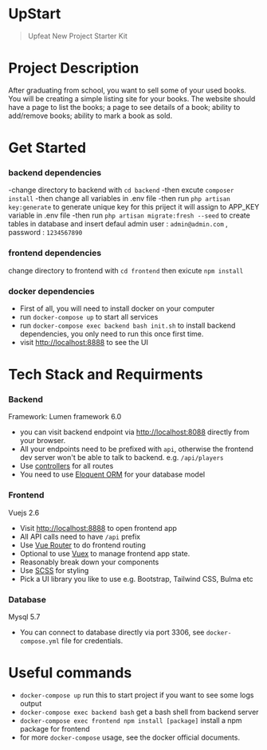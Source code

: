 # UpStart

> Upfeat New Project Starter Kit

# Project Description

After graduating from school, you want to sell some of your used books. You will be creating a simple listing site for your books. The website should have a page to list the books; a page to see details of a book; ability to add/remove books; ability to mark a book as sold.

# Get Started

### backend dependencies
-change directory to backend with    `cd backend`
-then excute `composer install`
-then change all variables in .env file 
-then run `php artisan key:generate` to generate unique key for this priject it will assign to APP_KEY variable in .env file
-then run `php artisan migrate:fresh --seed` to create tables in database and insert defaul admin user : `admin@admin.com` , password : `1234567890`  

### frontend dependencies 

change directory to frontend with    `cd frontend`
then exicute `npm install `


### docker dependencies

- First of all, you will need to install docker on your computer
- run `docker-compose up` to start all services
- run `docker-compose exec backend bash init.sh` to install backend dependencies, you only need to run this once first time.
- visit [http://localhost:8888](http://localhost:8888) to see the UI

# Tech Stack and Requirments

### Backend

Framework: Lumen framework 6.0

- you can visit backend endpoint via [http://localhost:8088](http://localhost:8088) directly from your browser.
- All your endpoints need to be prefixed with `api`, otherwise the frontend dev server won't be able to talk to backend. e.g. `/api/players`
- Use [controllers](https://lumen.laravel.com/docs/6.x/controllers) for all routes
- You need to use [Eloquent ORM](https://lumen.laravel.com/docs/6.x/database) for your database model

### Frontend

Vuejs 2.6

- Visit [http://localhost:8888](http://localhost:8888) to open frontend app
- All API calls need to have `/api` prefix
- Use [Vue Router](https://router.vuejs.org/) to do frontend routing
- Optional to use [Vuex](https://vuex.vuejs.org/) to manage frontend app state.
- Reasonably break down your components
- Use [SCSS](https://sass-lang.com/documentation/syntax) for styling
- Pick a UI library you like to use e.g. Bootstrap, Tailwind CSS, Bulma etc

### Database

Mysql 5.7

- You can connect to database directly via port 3306, see `docker-compose.yml` file for credentials.

# Useful commands

- `docker-compose up` run this to start project if you want to see some logs output
- `docker-compose exec backend bash` get a bash shell from backend server
- `docker-compose exec frontend npm install [package]` install a npm package for frontend
- for more `docker-compose` usage, see the docker official documents.
